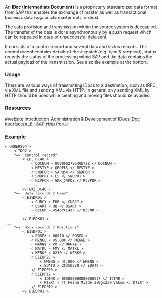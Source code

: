 An **IDoc (Intermediate Document)** is a proprietary standardized data format from SAP that enables the exchange of master as well as transactional business data (e.g. article master data, orders). 

The data provision and transmission within the source system is decoupled.  The transfer of the 
data is done asynchronously by a push request which can be repeated in case of unsuccessful data sent. 

It consists of a control record and several data and status records. The control record contains details of the dispatch (e.g. type & recipient), status records the status of the processing within SAP and the data contains the actual payload of the transmission. See also the example at the bottom.
### Usage
There are various ways of transmitting IDocs to a destination, such as tRFC, via XML file and sending XML via HTTP. In general only sending XML by HTTP should be used while creating and moving files should be avoided.
### Resources

#website Introduction, Administration & Development of IDocs [IDoc Interface/ALE | SAP Help Portal](https://help.sap.com/docs/SAP_S4HANA_ON-PREMISE/8f3819b0c24149b5959ab31070b64058/4ab074b6aa3a1997e10000000a421937.html?locale=en-US)

### Example
```
< ORDERS04 >
	< IDOC >
	"=>  control record"
		< EDI_DC40 >
			< DOCNUM > 0000002795406728 </ DOCNUM >
			< MESTYP > ORDERS </ MESTYP >
			< SNDPOR > SAPQS4 </ SNDPOR >
			< SNDPRT > LS </ SNDPRT >
			< RCVPOR > GKR_SAPDE </ RCVPOR >
			...
		</ EDI_DC40 >
    "=>  data records / Head"		
		< E1EDK01 >
			< CURCY > EUR </ CURCY >
			< BSART > UB </ BSART >
			< BELNR > 4546701413 </ BELNR >
			..
		</ E1EDK01 >
...
    "=>  data records / Positions"
		< E1EDP01 >
			< POSEX > 00010 </ POSEX >
			< MENGE > 45.000 </ MENGE >
			< MENEE > KO </ MENEE >
			< MATKL > FMV </ MATKL >
			< WERKS > 0210 </ WERKS >
			< E1EDP20 >
				< WMENG > 45.000 </ WMENG >
				< EDATU > 20250829 </ EDATU >
			</ E1EDP20 >
			< E1EDP19 >
				< IDTNR > 000000000000000917 </ IDTNR >
				< KTEXT > TC Feine Milde 250gx2x9 Vakum </ KTEXT >
			</ E1EDP19 >
		</ E1EDP01 >
```